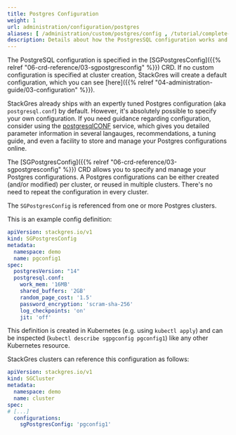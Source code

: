 ```yaml
---
title: Postgres Configuration
weight: 1
url: administration/configuration/postgres
aliases: [ /administration/custom/postgres/config , /tutorial/complete-cluster/postgres-config ]
description: Details about how the PostgresSQL configuration works and how to customize it.
---
```


The PostgreSQL configuration is specified in the [SGPostgresConfig]({{% relref "06-crd-reference/03-sgpostgresconfig" %}}) CRD.
If no custom configuration is specified at cluster creation, StackGres will create a default configuration, which you can see [here]({{% relref "04-administration-guide/03-configuration" %}}).

StackGres already ships with an expertly tuned Postgres configuration (aka `postgresql.conf`) by default.
However, it's absolutely possible to specify your own configuration.
If you need guidance regarding configuration, consider using the [postgresqlCONF](https://postgresqlco.nf) service, which gives you detailed parameter information in several langauges, recommendations, a tuning guide, and even a facility to store and manage your Postgres configurations online.

The [SGPostgresConfig]({{% relref "06-crd-reference/03-sgpostgresconfig" %}}) CRD allows you to specify and manage your Postgres configurations.
A Postgres configurations can be either created (and/or modified) per cluster, or reused in multiple clusters.
There's no need to repeat the configuration in every cluster.

The `SGPostgresConfig` is referenced from one or more Postgres clusters.

This is an example config definition:

```yaml
apiVersion: stackgres.io/v1
kind: SGPostgresConfig
metadata:
  namespace: demo
  name: pgconfig1
spec:
  postgresVersion: "14"
  postgresql.conf:
    work_mem: '16MB'
    shared_buffers: '2GB'
    random_page_cost: '1.5'
    password_encryption: 'scram-sha-256'
    log_checkpoints: 'on'
    jit: 'off'
```

This definition is created in Kubernetes (e.g. using `kubectl apply`) and can be inspected (`kubectl describe sgpgconfig pgconfig1`) like any other Kubernetes resource.

StackGres clusters can reference this configuration as follows:

```yaml
apiVersion: stackgres.io/v1
kind: SGCluster
metadata:
  namespace: demo
  name: cluster
spec:
# [...]
  configurations:
    sgPostgresConfig: 'pgconfig1'
```